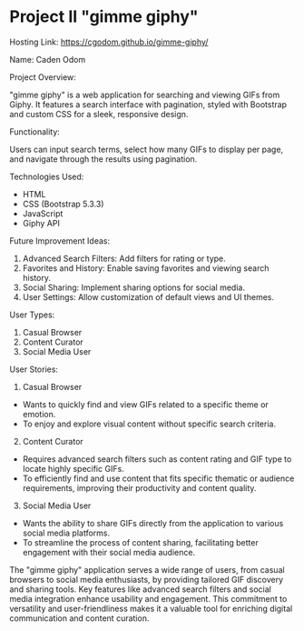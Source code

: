 # Project II "gimme giphy"



Hosting Link: https://cgodom.github.io/gimme-giphy/



Name: Caden Odom


Project Overview:

"gimme giphy" is a web application for searching and viewing GIFs from Giphy. It features a search interface with pagination, styled with Bootstrap and custom CSS for a sleek, responsive design.


Functionality:

Users can input search terms, select how many GIFs to display per page, and navigate through the results using pagination.


Technologies Used:

- HTML
- CSS (Bootstrap 5.3.3)
- JavaScript
- Giphy API


Future Improvement Ideas:

1. Advanced Search Filters: Add filters for rating or type.
2. Favorites and History: Enable saving favorites and viewing search history.
3. Social Sharing: Implement sharing options for social media.
4. User Settings: Allow customization of default views and UI themes.



User Types:

1. Casual Browser
2. Content Curator
3. Social Media User


User Stories:

1. Casual Browser
- Wants to quickly find and view GIFs related to a specific theme or emotion.
- To enjoy and explore visual content without specific search criteria.

2. Content Curator
- Requires advanced search filters such as content rating and GIF type to locate highly specific GIFs.
- To efficiently find and use content that fits specific thematic or audience requirements, improving their productivity and content quality.

3. Social Media User
- Wants the ability to share GIFs directly from the application to various social media platforms.
- To streamline the process of content sharing, facilitating better engagement with their social media audience.



The "gimme giphy" application serves a wide range of users, from casual browsers to social media enthusiasts, by providing tailored GIF discovery and sharing tools. Key features like advanced search filters and social media integration enhance usability and engagement. This commitment to versatility and user-friendliness makes it a valuable tool for enriching digital communication and content curation.